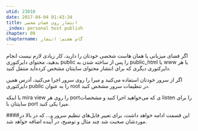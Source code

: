 ```yaml
---
utid: 23010
date: 2017-04-04 01:43:34
title: انتشار روی فضای شخصی
_index: personal host publish
chapter: 09
chaptername: گام هشتم: انتشار
---
```

اگر فضای میزبانی یا همان هاست شخصی خودتان را دارید، کار زیادی لازم نیست انجام بدهید، محتوای دایرکتوری public را پس از ساخته شدن به public_html یا www یا هر دایرکتوری دیگری که برای انتشار محتوای سایتتان مشخص کرده‌اید منتقل کنید.

اگر از سرور خودتان استفاده می‌کنید و میرا را روی سرور اجرا می‌کنید، آدرس همین دایرکتوری public را به عنوان root در تنظیمات سرور مشخص کنید.

یا اینکه mira view را روی هر portی که می‌خواهید اجرا کنید و مشخصات listen را برای سایتتان با port میرا یکی کنید.

####این قسمت ادامه خواهد داشت، برای تعییر فایل‌های تنظیم سرور و... که در بالا در موردشان صحبت شد چند مثال و توضیح، در آینده اضافه خواهد شد.
